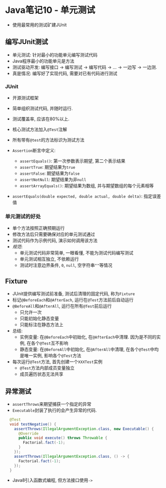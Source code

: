 # Java笔记10 - 单元测试

* 使用最常用的测试矿建JUnit

## 编写JUnit测试

* 单元测试: 针对最小的功能单元编写测试代码
* Java程序最小的功能单元是方法
* 测试驱动开发: 编写接口 -> 编写测试 -> 编写代码 -> ... -> 一边写 -> 一边测.
* 真是情况: 编写好了实现代码, 需要对已有代码进行测试

### JUnit

* 开源测试框架
* 简单组织测试代码, 并随时运行.
* 测试覆盖率, 应该在80%以上.

* 核心测试方法加入`@Test`注解
* 所有带有`@test`的方法标识为测试方法
* `Assertion`断言中定义:
  * `assertEquals()`: 第一次参数表示期望, 第二个表示结果
  * `assertTrue`: 期望结果为`true`
  * `assertFalse`: 期望结果为`false`
  * `assertNotNull`: 期望结果为非`null`
  * `assertArrayEquals()`: 期望结果为数组, 并与期望数组的每个元素相等
* `assertEquals(double expected, double actual, double delta)`: 指定误差值

### 单元测试的好处

* 单个方法按照正确预期运行
* 修改方法后只需要确保对应的单元测试通过
* 测试代码作为示例代码, 演示如何调用该方法
* *规范*:
  * 单元测试代码非常简单, 一眼看懂, 不能为测试代码编写测试
  * 单元测试相互独立, 不依赖运行
  * 测试时注意边界条件, `0`, `null`, 空字符串`""`等情况

## Fixture

* JUnit提供编写测试前准备, 测试后清理的固定代码, 称为`Fixture`
* 标记`@BeforeEach`和`@AfterEach`, 运行在`@Test`方法前后自动运行
* `@BeforeAll`和`@AfterAll`, 运行在所有`@Test`前后运行
  * 只允许一次
  * 只能初始化静态变量
  * 只能标注在静态方法上
* 总结:
  * 实例变量: 在`@BeforeEach`中初始化, 在`@AfterEach`中清理. 因为是不同的实例, 在各个`@Test`互不影响
  * 静态变量: 在`@BeforeAll`中初始化, 在`@AfterAll`中清理, 在各个`@Test`中均是唯一实例, 影响各个`@Test`方法
* 每次运行`@Test`方法, 首先创建一个`XXXTest`实例
  * `@Test`方法内部成员变量独立
  * 成员遍历状态无法共享

## 异常测试

* `assertThrows`来期望捕获一个指定的异常
* `Executable`封装了执行的会产生异常的代码.

```java
  @Test
  void testNegative() {
    assertThrows(IllegalArgumentException.class, new Executable() {
      @Override
      public void execute() throws Throwable {
        Factorial.fact(-1);
      }
    });
    assertThrows(IllegalArgumentException.class, () -> {
      Factorial.fact(-1);
    });
  }
```

* Java8引入函数式编程, 但方法接口使用`->`
